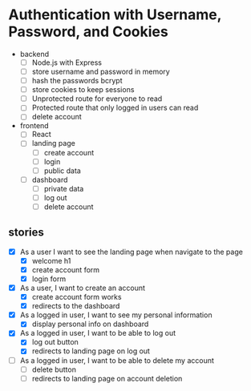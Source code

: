 # Authentication with Username, Password, and Cookies

- backend
  - [ ] Node.js with Express
  - [ ] store username and password in memory
  - [ ] hash the passwords bcrypt
  - [ ] store cookies to keep sessions
  - [ ] Unprotected route for everyone to read
  - [ ] Protected route that only logged in users can read
  - [ ] delete account
- frontend
  - [ ] React
  - [ ] landing page
    - [ ] create account
    - [ ] login
    - [ ] public data
  - [ ] dashboard
    - [ ] private data
    - [ ] log out
    - [ ] delete account

## stories

- [x] As a user I want to see the landing page when navigate to the page
  - [x] welcome h1
  - [x] create account form
  - [x] login form
- [x] As a user, I want to create an account
  - [x] create account form works
  - [x] redirects to the dashboard
- [x] As a logged in user, I want to see my personal information
  - [x] display personal info on dashboard
- [x] As a logged in user, I want to be able to log out
  - [x] log out button
  - [x] redirects to landing page on log out
- [ ] As a logged in user, I want to be able to delete my account
  - [ ] delete button
  - [ ] redirects to landing page on account deletion
